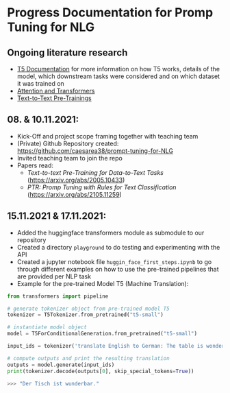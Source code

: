 # Progress Documentation for Promp Tuning for NLG

## Ongoing literature research
- [T5 Documentation](literature/t5.md) for more information on how T5 works, details of the model, which downstream tasks were considered and on which dataset it was trained on
- [Attention and Transformers](literature/attention_and_transformers.md)
- [Text-to-Text Pre-Trainings](literature/pretraining.md)

## 08. & 10.11.2021:
- Kick-Off and project scope framing together with teaching team
- (Private) Github Repository created: https://github.com/caesarea38/prompt-tuning-for-NLG
- Invited teaching team to join the repo
- Papers read:
  - _Text-to-text Pre-Training for Data-to-Text Tasks_ (https://arxiv.org/abs/2005.10433)
  - _PTR: Promp Tuning with Rules for Text Classification_ (https://arxiv.org/abs/2105.11259)

## 15.11.2021 & 17.11.2021:
- Added the huggingface transformers module as submodule to our repository
- Created a directory `playground` to do testing and experimenting with the API
- Created a jupyter notebook file `huggin_face_first_steps.ipynb` to go through different examples on how to use the pre-trained pipelines that are provided per NLP task
- Example for the pre-trained Model T5 (Machine Translation):

```python
from transformers import pipeline

# generate tokenizer object from pre-trained model T5
tokenizer = T5Tokenizer.from_pretrained("t5-small")

# instantiate model object
model = T5ForConditionalGeneration.from_pretrained("t5-small")

input_ids = tokenizer('translate English to German: The table is wonderful.', return_tensors='pt').input_ids

# compute outputs and print the resulting translation
outputs = model.generate(input_ids)
print(tokenizer.decode(outputs[0], skip_special_tokens=True))

>>> "Der Tisch ist wunderbar."
```
